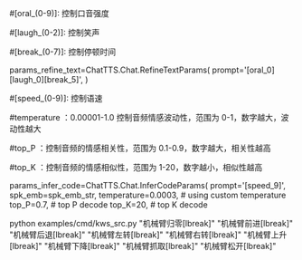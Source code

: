 #[oral_(0-9)]: 控制口音强度

#[laugh_(0-2)]: 控制笑声

#[break_(0-7)]: 控制停顿时间

params_refine_text=ChatTTS.Chat.RefineTextParams(
            prompt='[oral_0][laugh_0][break_5]',
        )

#[speed_(0-9)]: 控制语速

#temperature ：0.00001-1.0 控制音频情感波动性，范围为 0-1，数字越大，波动性越大

#top_P ：控制音频的情感相关性，范围为 0.1-0.9，数字越大，相关性越高

#top_K ：控制音频的情感相似性，范围为 1-20，数字越小，相似性越高

params_infer_code=ChatTTS.Chat.InferCodeParams(
            prompt='[speed_9]',
            spk_emb=spk_emb_str,
            temperature=0.0003,  # using custom temperature
            top_P=0.7,  # top P decode
            top_K=20,  # top K decode


python examples/cmd/kws_src.py "机械臂归零[lbreak]" "机械臂前进[lbreak]" "机械臂后退[lbreak]" "机械臂左转[lbreak]" "机械臂右转[lbreak]" "机械臂上升[lbreak]" "机械臂下降[lbreak]" "机械臂抓取[lbreak]" "机械臂松开[lbreak]"